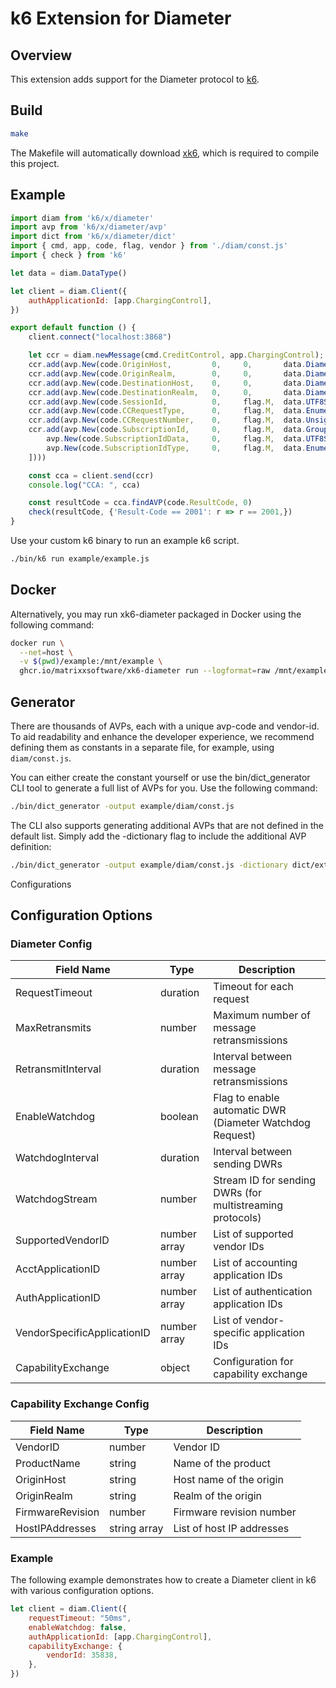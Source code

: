 # k6 Extension for Diameter

## Overview

This extension adds support for the Diameter protocol to [k6](https://k6.io/).

## Build

```bash
make
```
The Makefile will automatically download [xk6](https://github.com/grafana/xk6), which is required to compile this project.

## Example

```js
import diam from 'k6/x/diameter'
import avp from 'k6/x/diameter/avp'
import dict from 'k6/x/diameter/dict'
import { cmd, app, code, flag, vendor } from './diam/const.js'
import { check } from 'k6'

let data = diam.DataType()

let client = diam.Client({
    authApplicationId: [app.ChargingControl],
})

export default function () {
    client.connect("localhost:3868")

    let ccr = diam.newMessage(cmd.CreditControl, app.ChargingControl);
    ccr.add(avp.New(code.OriginHost,         0,     0,       data.DiameterIdentity("origin.host")))
    ccr.add(avp.New(code.OriginRealm,        0,     0,       data.DiameterIdentity("origin.realm")))
    ccr.add(avp.New(code.DestinationHost,    0,     0,       data.DiameterIdentity("dest.host")))
    ccr.add(avp.New(code.DestinationRealm,   0,     0,       data.DiameterIdentity("dest.realm")))
    ccr.add(avp.New(code.SessionId,          0,     flag.M,  data.UTF8String("Session-8888")))
    ccr.add(avp.New(code.CCRequestType,      0,     flag.M,  data.Enumerated(1)))
    ccr.add(avp.New(code.CCRequestNumber,    0,     flag.M,  data.Unsigned32(1000)))
    ccr.add(avp.New(code.SubscriptionId,     0,     flag.M,  data.Grouped([
        avp.New(code.SubscriptionIdData,     0,     flag.M,  data.UTF8String("subs-data")),
        avp.New(code.SubscriptionIdType,     0,     flag.M,  data.Enumerated(1))
    ])))

    const cca = client.send(ccr)
    console.log("CCA: ", cca)

    const resultCode = cca.findAVP(code.ResultCode, 0)
    check(resultCode, {'Result-Code == 2001': r => r == 2001,})
}
```

Use your custom k6 binary to run an example k6 script.
```bash
./bin/k6 run example/example.js
```

## Docker
Alternatively, you may run xk6-diameter packaged in Docker using the following command:
```bash
docker run \
  --net=host \
  -v $(pwd)/example:/mnt/example \
  ghcr.io/matrixxsoftware/xk6-diameter run --logformat=raw /mnt/example/example.js  
```

## Generator

There are thousands of AVPs, each with a unique avp-code and vendor-id. To aid readability and enhance the developer experience, we recommend defining them as constants in a separate file, for example, using `diam/const.js`.

You can either create the constant yourself or use the bin/dict_generator CLI tool to generate a full list of AVPs for you. Use the following command:
```bash
./bin/dict_generator -output example/diam/const.js
```

The CLI also supports generating additional AVPs that are not defined in the default list. Simply add the -dictionary flag to include the additional AVP definition:
```bash
./bin/dict_generator -output example/diam/const.js -dictionary dict/extra.xml
```

Configurations

## Configuration Options

### Diameter Config

| Field Name                     | Type               | Description                                           |
| ------------------------------ | ----------------------------- | ----------------------------------------------------- |
| RequestTimeout                 | duration                      | Timeout for each request                              |
| MaxRetransmits                 | number                        | Maximum number of message retransmissions             |
| RetransmitInterval             | duration                      | Interval between message retransmissions              |
| EnableWatchdog                 | boolean                       | Flag to enable automatic DWR (Diameter Watchdog Request) |
| WatchdogInterval               | duration                      | Interval between sending DWRs                         |
| WatchdogStream                 | number                        | Stream ID for sending DWRs (for multistreaming protocols) |
| SupportedVendorID              | number array                  | List of supported vendor IDs                          |
| AcctApplicationID              | number array                  | List of accounting application IDs                    |
| AuthApplicationID              | number array                  | List of authentication application IDs                |
| VendorSpecificApplicationID    | number array                  | List of vendor-specific application IDs               |
| CapabilityExchange             | object                        | Configuration for capability exchange                 |

### Capability Exchange Config

| Field Name                     | Type               | Description                                           |
| ------------------------------ | ----------------------------- | ----------------------------------------------------- |
| VendorID                       | number                        | Vendor ID                                             |
| ProductName                    | string                        | Name of the product                                   |
| OriginHost                     | string                        | Host name of the origin                               |
| OriginRealm                    | string                        | Realm of the origin                                   |
| FirmwareRevision               | number                        | Firmware revision number                              |
| HostIPAddresses                | string array                  | List of host IP addresses                             |

### Example
The following example demonstrates how to create a Diameter client in k6 with various configuration options.

```js
let client = diam.Client({
    requestTimeout: "50ms",
    enableWatchdog: false,
    authApplicationId: [app.ChargingControl],
    capabilityExchange: {
        vendorId: 35838,
    },
})
```